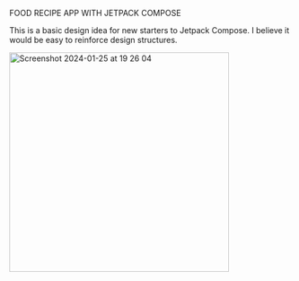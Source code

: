 FOOD RECIPE APP WITH JETPACK COMPOSE

This is a basic design idea for new starters to Jetpack Compose.
I believe it would be easy to reinforce design structures.

<img width="391" alt="Screenshot 2024-01-25 at 19 26 04" src="https://github.com/CerenTkn/FoodRecipeWithCompose/assets/98943160/158a7fa0-d25e-452a-b9f8-06c6f78c9a59">
